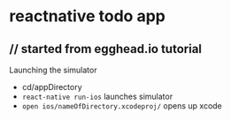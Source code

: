 # reactnative todo app
// started from egghead.io tutorial
---
Launching the simulator

* cd/appDirectory
* `react-native run-ios` launches simulator
* `open ios/nameOfDirectory.xcodeproj/` opens up xcode
		
